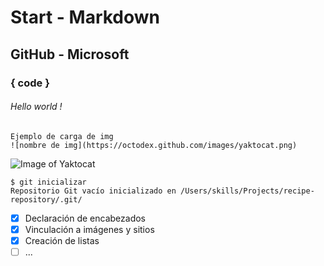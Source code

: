 # Start - Markdown 
## GitHub - Microsoft
### { code }
###### Hello world !

```
Ejemplo de carga de img 
![nombre de img](https://octodex.github.com/images/yaktocat.png)
```
![Image of Yaktocat](https://octodex.github.com/images/yaktocat.png)

```
$ git inicializar
Repositorio Git vacío inicializado en /Users/skills/Projects/recipe-repository/.git/
```

- [x] Declaración de encabezados
- [x] Vinculación a imágenes y sitios
- [x] Creación de listas
- [ ] ...
